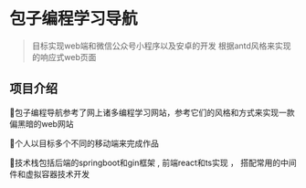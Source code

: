 # 包子编程学习导航

> 目标实现web端和微信公众号小程序以及安卓的开发
> 根据antd风格来实现的响应式web页面

## 项目介绍

🌿包子编程导航参考了网上诸多编程学习网站，参考它们的风格和方式来实现一款偏黑暗的web网站

🌿个人以目标多个不同的移动端来完成作品

🌿技术栈包括后端的springboot和gin框架 , 前端react和ts实现 ， 搭配常用的中间件和虚拟容器技术开发
